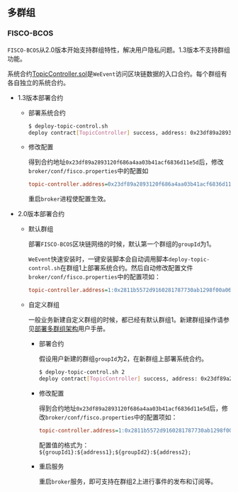 ## 多群组

### FISCO-BCOS

`FISCO-BCOS`从2.0版本开始支持群组特性，解决用户隐私问题。1.3版本不支持群组功能。

系统合约[TopicController.sol](https://github.com/WeBankFinTech/WeEvent/blob/master/weevent-broker/contract/TopicController.sol)是`WeEvent`访问区块链数据的入口合约。每个群组有各自独立的系统合约。

- 1.3版本部署合约

  - 部署系统合约

    ```bash
    $ deploy-topic-control.sh
    deploy contract[TopicController] success, address: 0x23df89a2893120f686a4aa03b41acf6836d11e5d
    ```

  - 修改配置

    得到合约地址`0x23df89a2893120f686a4aa03b41acf6836d11e5d`后，修改`broker/conf/fisco.properties`中的配置如

    ```ini
    topic-controller.address=0x23df89a2893120f686a4aa03b41acf6836d11e5d
    ```

    重启`broker`进程使配置生效。

- 2.0版本部署合约

  - 默认群组

    部署`FISCO-BCOS`区块链网络的时候，默认第一个群组的`groupId`为1。

    `WeEvent`快速安装时，一键安装脚本会自动调用脚本`deploy-topic-control.sh`在群组1上部署系统合约。然后自动修改配置文件`broker/conf/fisco.properties`中的配置项如：

    ```ini
    topic-controller.address=1:0x2811b5572d9160281787730ab1298f00a06f33b7
    ```

  - 自定义群组

    一般业务新建自定义群组的时候，都已经有默认群组1。新建群组操作请参见[部署多群组架构](https://fisco-bcos-documentation.readthedocs.io/zh_CN/latest/docs/tutorial/group_use_cases.html)用户手册。

    - 部署合约

      假设用户新建的群组`groupId`为2，在新群组上部署系统合约。

      ```bash
      $ deploy-topic-control.sh 2
      deploy contract[TopicController] success, address: 0x23df89a2893120f686a4aa03b41acf6836d11e5d
      ```

    - 修改配置

      得到合约地址`0x23df89a2893120f686a4aa03b41acf6836d11e5d`后，修改`broker/conf/fisco.properties`中的配置项如：

      ```ini
      topic-controller.address=1:0x2811b5572d9160281787730ab1298f00a06f33b7;2:0x23df89a2893120f686a4aa03b41acf6836d11e5d
      ```

      配置值的格式为：`${groupId1}:${address1};${groupId2}:${address2};`

    - 重启服务

      重启`broker`服务，即可支持在群组2上进行事件的发布和订阅等。


